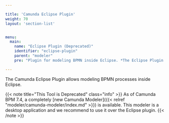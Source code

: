 ```yaml
---

title: 'Camunda Eclipse Plugin'
weight: 70
layout: 'section-list'


menu:
  main:
    name: "Eclipse Plugin (Deprecated)"
    identifier: "eclipse-plugin"
    parent: "modeler"
    pre: "Plugin for modeling BPMN inside Eclipse. *The Eclipse Plugin is deprecated, consider using the Camunda Modeler instead.*"

---
```


The Camunda Eclipse Plugin allows modeling BPMN processes inside Eclipse. 

{{< note title="This Tool is Deprecated" class="info" >}}
  As of Camunda BPM 7.4, a completely [new Camunda Modeler]({{< relref "modeler/camunda-modeler/index.md" >}}) is available. This modeler is a desktop application and we recommend to use it over the Eclipse plugin.
{{< /note >}}


